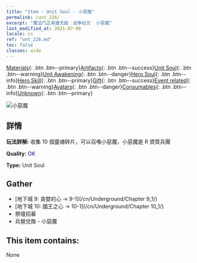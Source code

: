 ```yaml
---
title: "Item - Unit Soul - 小惡魔"
permalink: /unt_226/
excerpt: "魔法门之英雄无敌：战争纪元  小惡魔"
last_modified_at: 2021-07-06
locale: cn
ref: "unt_226.md"
toc: false
classes: wide
---
```

 [Materials](/ItemsCN/){: .btn .btn--primary}[Artifacts](/ItemsCN/Artifacts/){: .btn .btn--success}[Unit Soul](/ItemsCN/UnitSoul/){: .btn .btn--warning}[Unit Awakening](/ItemsCN/UnitAwakening/){: .btn .btn--danger}[Hero Soul](/ItemsCN/HeroSoul/){: .btn .btn--info}[Hero Skill](/ItemsCN/HeroSkill/){: .btn .btn--primary}[Gift](/ItemsCN/Gift/){: .btn .btn--success}[Event related](/ItemsCN/Events/){: .btn .btn--warning}[Avatars](/ItemsCN/Avatars/){: .btn .btn--danger}[Consumables](/ItemsCN/Consumables/){: .btn .btn--info}[Unknown](/ItemsCN/Unknown/){: .btn .btn--primary}

 ![小惡魔](/images/u/ti_xiaoemo.jpg)

## 詳情
 **玩法詳解:** 收集 10 個靈魂碎片，可以召喚小惡魔，小惡魔是 R 資質兵團

 **Quality:** <span style="color: #0000CD">OK</span>

 **Type:** Unit Soul

## Gather

*    [地下城 9: 貪婪的心 -> 9-1](/cn/Underground/Chapter 9_1/) 
*    [地下城 10: 國王之心 -> 10-1](/cn/Underground/Chapter 10_1/) 
*    祭壇招募 
*    兵營兌換 - 小惡魔 

## This item contains:

  None

